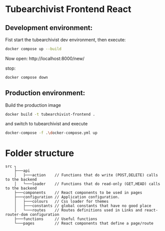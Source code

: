 # Tubearchivist Frontend React

## Development environment:

Fist start the tubearchivist dev environment, then execute:

```bash
docker compose up --build
```

Now open: http://localhost:8000/new/

stop:

```bash
docker compose down

```

## Production environment:

Build the production image

```bash
docker build -t tubearchivist-frontend .
```

and switch to tubearchivist and execute

```bash
docker-compose -f .\docker-compose.yml up
```

# Folder structure

```
src ┐
    ├───api
    │   ├───action    // Functions that do write (POST,DELETE) calls to the backend
    │   └───loader    // Functions that do read-only (GET,HEAD) calls to the backend
    ├───components    // React components to be used in pages
    ├───configuration // Application configuration.
    │   ├───colours   // Css loader for themes
    │   ├───constants // global constants that have no good place
    │   └───routes    // Routes definitions used in Links and react-router-dom configuration
    ├───functions     // Useful functions
    └───pages         // React components that define a page/route
```
